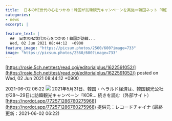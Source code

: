 ```yaml
---
title:  日本のMZ世代の心をつかめ！韓国が訪韓観光キャンペーンを実施＝韓国ネット「韓国を好きな日本人は歓迎」  
categories:
- news
excerpt: |
  
feature_text: |
  ##  日本のMZ世代の心をつかめ！韓国が訪韓...
  Wed, 02 Jun 2021 08:44:12  +0900
feature_image: "https://picsum.photos/2560/600?image=733"
image: "https://picsum.photos/2560/600?image=733"
---
```


[https://rosie.5ch.net/test/read.cgi/editorialplus/1622591052/](https://rosie.5ch.net/test/read.cgi/editorialplus/1622591052/)
posted on Wed, 02 Jun 2021 08:44:12  +0900

<!--more-->

2021-06-02 06:22 ![](https://contents.oricon.co.jp/upimg/article/3/1533/1533321/detail/img400/6c55ae1f5f894f430eb08865bb5efb318476a9bcf3286c883285c018217c69d8.jpg) 2021年5月31日、韓国・ヘラルド経済は、韓国観光公社が28〜29日に訪韓観光キャンペーン「KOR... 続きを読む（外部サイト） [https://nordot.app/772571286760275968](https://nordot.app/772571286760275968) 提供元：レコードチャイナ (最終更新：2021-06-02 06:22)
